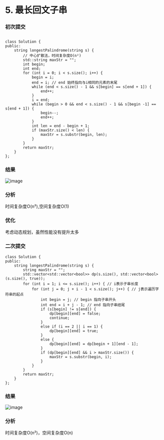 # 5. 最长回文子串

### 初次提交
```

class Solution {
public:
    string longestPalindrome(string s) {
        // 中心扩散法，时间复杂度O(n²)
        std::string maxStr = "";
        int begin;
        int end;
        for (int i = 0; i < s.size(); i++) {
            begin = i;
            end = i; // end 始终指向与i相同的元素的末尾
            while (end < s.size() - 1 && s[begin] == s[end + 1]) {
                end++;
            }
            i = end;
            while (begin > 0 && end < s.size() - 1 && s[begin -1] == s[end + 1]) {
                begin--;
                end++;
            }
            int len = end - begin + 1;
            if (maxStr.size() < len) {
                maxStr = s.substr(begin, len);
            }
        }
        return maxStr;
    }
};
```

### 结果
![image](https://github.com/user-attachments/assets/4b299692-381d-43bb-b49b-8a42b9026a6a)


### 分析

时间复杂度O(n²),空间复杂度O(1)

### 优化

考虑动态规划，虽然性能没有提升太多

### 二次提交
```
class Solution {
public:
    string longestPalindrome(string s) {
        string maxStr = "";
        std::vector<std::vector<bool>> dp(s.size(), std::vector<bool>(s.size(), true));
        for (int i = 1; i <= s.size(); i++) { // i表示子串长度
            for (int j = 0; j + i - 1 < s.size(); j++) { // j表示遍历字符串的起点
                int begin = j; // begin 指向子串开头
                int end = i + j - 1; // end 指向子串结尾
                if (s[begin] != s[end]) {
                    dp[begin][end] = false;
                    continue;
                }
                else if (i == 2 || i == 1) {
                    dp[begin][end] = true;
                }
                else {
                    dp[begin][end] = dp[begin + 1][end - 1];
                }
                if (dp[begin][end] && i > maxStr.size()) {
                    maxStr = s.substr(begin, i);
                }
            }
        }
        return maxStr;
    }
};
```


### 结果

![image](https://github.com/user-attachments/assets/00e7005f-5c13-44d2-8962-34140b2d70f9)

### 分析

时间复杂度O(n²)，空间复杂度O(n)


